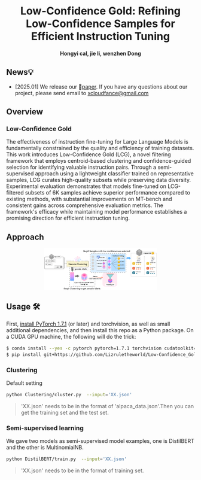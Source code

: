 <h1 align="center">Low-Confidence Gold: Refining Low-Confidence Samples for Efficient Instruction Tuning</h1>
<!-- Clustering and Ranking: Diversity-preserved Instruction Selection through Expert-aligned Quality Estimation -->
<h4 align="center"> Hongyi cal, jie li, wenzhen Dong</h4>


## News💡
- [2025.01] We release our 📄<a href="https://arxiv.org/abs/2502.18978">paper</a>. If you have any questions about our project, please send email to xcloudfance@gmail.com

## Overview

### Low-Confidence Gold

The effectiveness of instruction fine-tuning for Large Language Models is fundamentally constrained by the quality and efficiency of training datasets.
This work introduces Low-Confidence Gold (LCG), a novel filtering framework that employs centroid-based clustering and confidence-guided selection for identifying valuable instruction pairs.
Through a semi-supervised approach using a lightweight classifier trained on representative samples, LCG curates high-quality subsets while preserving data diversity.
Experimental evaluation demonstrates that models fine-tuned on LCG-filtered subsets of 6K samples achieve superior performance compared to existing methods, with substantial improvements on MT-bench and consistent gains across comprehensive evaluation metrics.
The framework's efficacy while maintaining model performance establishes a promising direction for efficient instruction tuning.

## Approach

<p align="center" width="40%">
<a ><img src="approach.png" alt="overview" style="width: 40%; min-width: 300px; display: block; margin: auto;"></a>
</p>

## Usage 🛠


First, [install PyTorch 1.7.1](https://pytorch.org/get-started/locally/) (or later) and torchvision, as well as small additional dependencies, and then install this repo as a Python package. On a CUDA GPU machine, the following will do the trick:

```bash
$ conda install --yes -c pytorch pytorch=1.7.1 torchvision cudatoolkit=11.0
$ pip install git+https://github.com/Lizruletheworld/Low-Confidence_Gold.git
```

### Clustering

Default setting
```bash
python Clustering/cluster.py  --input='XX.json'
```
> 'XX.json' needs to be in the format of 'alpaca_data.json'.Then you can get the training set and the test set.



### Semi-supervised learning

We gave two models as semi-supervised model examples, one is DistilBERT and the other is MultinomialNB.
```bash
python DistilBERT/train.py  --input='XX.json'
```
> 'XX.json' needs to be in the format of training set.


